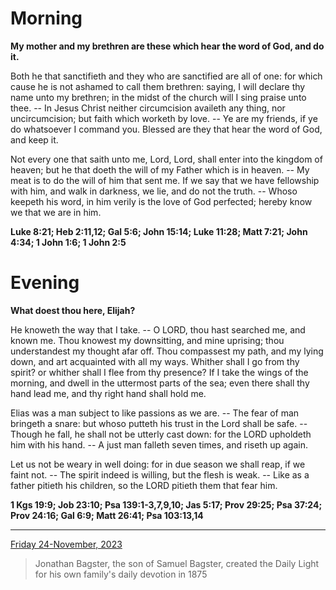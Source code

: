 # Morning

**My mother and my brethren are these which hear the word of God, and do it.**
 
Both he that sanctifieth and they who are sanctified are all of one: for which cause he is not ashamed to call them brethren: saying, I will declare thy name unto my brethren; in the midst of the church will I sing praise unto thee. -- In Jesus Christ neither circumcision availeth any thing, nor uncircumcision; but faith which worketh by love. -- Ye are my friends, if ye do whatsoever I command you. Blessed are they that hear the word of God, and keep it.
 
Not every one that saith unto me, Lord, Lord, shall enter into the kingdom of heaven; but he that doeth the will of my Father which is in heaven. -- My meat is to do the will of him that sent me. If we say that we have fellowship with him, and walk in darkness, we lie, and do not the truth. -- Whoso keepeth his word, in him verily is the love of God perfected; hereby know we that we are in him.  

**Luke 8:21; Heb 2:11,12; Gal 5:6; John 15:14; Luke 11:28; Matt 7:21; John 4:34; 1 John 1:6; 1 John 2:5**

# Evening

**What doest thou here, Elijah?**
 
He knoweth the way that I take. -- O LORD, thou hast searched me, and known me. Thou knowest my downsitting, and mine uprising; thou understandest my thought afar off. Thou compassest my path, and my lying down, and art acquainted with all my ways. Whither shall I go from thy spirit? or whither shall I flee from thy presence? If I take the wings of the morning, and dwell in the uttermost parts of the sea; even there shall thy hand lead me, and thy right hand shall hold me.
 
Elias was a man subject to like passions as we are. -- The fear of man bringeth a snare: but whoso putteth his trust in the Lord shall be safe. -- Though he fall, he shall not be utterly cast down: for the LORD upholdeth him with his hand. -- A just man falleth seven times, and riseth up again.
 
Let us not be weary in well doing: for in due season we shall reap, if we faint not. -- The spirit indeed is willing, but the flesh is weak. -- Like as a father pitieth his children, so the LORD pitieth them that fear him.  

**1 Kgs 19:9; Job 23:10; Psa 139:1-3,7,9,10; Jas 5:17; Prov 29:25; Psa 37:24; Prov 24:16; Gal 6:9; Matt 26:41; Psa 103:13,14**

---

[Friday 24-November, 2023](https://t.me/s/daily_light)

> Jonathan Bagster, the son of Samuel Bagster, created the Daily Light for his own family's daily devotion in 1875

